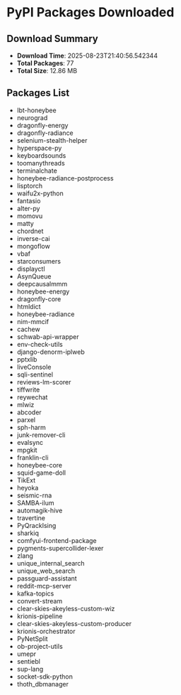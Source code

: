 # PyPI Packages Downloaded

## Download Summary
- **Download Time**: 2025-08-23T21:40:56.542344
- **Total Packages**: 77
- **Total Size**: 12.86 MB

## Packages List
- lbt-honeybee
- neurograd
- dragonfly-energy
- dragonfly-radiance
- selenium-stealth-helper
- hyperspace-py
- keyboardsounds
- toomanythreads
- terminalchate
- honeybee-radiance-postprocess
- lisptorch
- waifu2x-python
- fantasio
- alter-py
- momovu
- matty
- chordnet
- inverse-cai
- mongoflow
- vbaf
- starconsumers
- displayctl
- AsynQueue
- deepcausalmmm
- honeybee-energy
- dragonfly-core
- htmldict
- honeybee-radiance
- nim-mmcif
- cachew
- schwab-api-wrapper
- env-check-utils
- django-denorm-iplweb
- pptxlib
- liveConsole
- sqli-sentinel
- reviews-lm-scorer
- tiffwrite
- reywechat
- mlwiz
- abcoder
- parxel
- sph-harm
- junk-remover-cli
- evalsync
- mpgkit
- franklin-cli
- honeybee-core
- squid-game-doll
- TikExt
- heyoka
- seismic-rna
- SAMBA-ilum
- automagik-hive
- travertine
- PyQrackIsing
- sharkiq
- comfyui-frontend-package
- pygments-supercollider-lexer
- zlang
- unique_internal_search
- unique_web_search
- passguard-assistant
- reddit-mcp-server
- kafka-topics
- convert-stream
- clear-skies-akeyless-custom-wiz
- krionis-pipeline
- clear-skies-akeyless-custom-producer
- krionis-orchestrator
- PyNetSplit
- ob-project-utils
- umepr
- sentiebl
- sup-lang
- socket-sdk-python
- thoth_dbmanager
